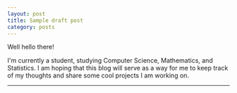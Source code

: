 ```yaml
---
layout: post
title: Sample draft post
category: posts
---
```


Well hello there!

I'm currently a student, studying Computer Science, Mathematics, and Statistics. I am hoping that this blog will serve as a way for me to keep track of my thoughts and share some cool projects I am working on.

---

